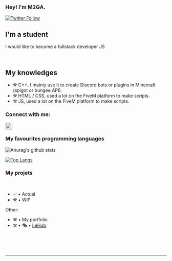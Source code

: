 ### Hey! I'm M2GA.

[![Twitter Follow](https://img.shields.io/twitter/follow/M2GA?color=1DA1F2&logo=twitter&style=for-the-badge)](https://twitter.com/m2gaop)

## I'm a student
 
I would like to become a fullstack developer JS
  
<br />

## My knowledges

- ⚒️ C++, I mainly use it to create Discord bots or plugins in Minecraft (spigot or bungee API).
- ⚒️ HTML / CSS, used a lot on the FiveM platform to make scripts.
- ⚒️ JS, used a lot on the FiveM platform to make scripts.

### Connect with me:

[<img align="left" alt="My discord" width="22px" src="https://cdn.jsdelivr.net/npm/simple-icons@v3/icons/discord.svg" />][discord]

<br />

### My favourites programming languages


![Anurag's github stats](https://github-readme-stats.vercel.app/api?username=M2GA&count_private=true&show_icons=true?theme=buefy)
<br />

[![Top Langs](https://github-readme-stats.vercel.app/api/top-langs/?username=M2GA)](https://github.com/anuraghazra/github-readme-stats)

### My projets

<br />

<!--START_SECTION:activity-->
- ✅ • Actual
- ⚒️ • WiP

Other:
- ⚒️ • My portfolio
- ⚒️ • 🎭 • [LeHub](https://github.com/M2GA/Lehub)

<!--END_SECTION:activity-->


<br />

<br />
<br />

---

[discord]: https://discord.gg/B5vwQCWhUp
